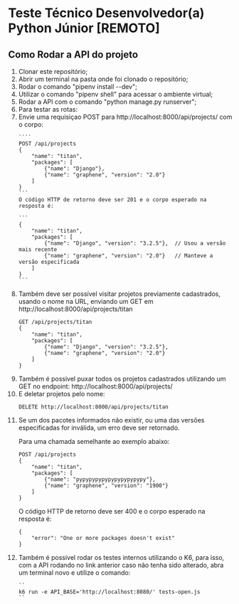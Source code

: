 # Teste Técnico Desenvolvedor(a) Python Júnior [REMOTO]

## Como Rodar a API do projeto

<ol>
    <li> Clonar este repositório;
    <li> Abrir um terminal na pasta onde foi clonado o repositório;
    <li> Rodar o comando "pipenv install --dev"; 
    <li> Utilizar o comando "pipenv shell" para acessar o ambiente virtual;
    <li> Rodar a API com o comando "python manage.py runserver";
    <li> Para testar as rotas:</li>
    <li>
      Envie uma requisiçao POST para http://localhost:8000/api/projects/ com o corpo:  
        
    ````
    POST /api/projects
    {
        "name": "titan",
        "packages": [
            {"name": "Django"},
            {"name": "graphene", "version": "2.0"}
        ]
    }
    ```
    O código HTTP de retorno deve ser 201 e o corpo esperado na resposta é:
        
    ```
    {
        "name": "titan",
        "packages": [
            {"name": "Django", "version": "3.2.5"},  // Usou a versão mais recente
            {"name": "graphene", "version": "2.0"}   // Manteve a versão especificada
        ]
    }
    ```
    
</li>
<li>
Também deve ser possível visitar projetos previamente cadastrados, usando o
nome na URL, enviando um GET em http://localhost:8000/api/projects/titan
    
```
GET /api/projects/titan
{
    "name": "titan",
    "packages": [
        {"name": "Django", "version": "3.2.5"},
        {"name": "graphene", "version": "2.0"}
    ]
}
```
</li>
<li>
    Também é possivel puxar todos os projetos cadastrados utilizando um GET no endpoint: http://localhost:8000/api/projects/
</li>
<li>E deletar projetos pelo nome:
    
```
DELETE http://localhost:8000/api/projects/titan
```
</li>

<li>
    Se um dos pacotes informados não existir, ou uma das versões especificadas for
inválida, um erro deve ser retornado.

Para uma chamada semelhante ao exemplo abaixo:
```
POST /api/projects
{
    "name": "titan",
    "packages": [
        {"name": "pypypypypypypypypypypy"},
        {"name": "graphene", "version": "1900"}
    ]
}
```
O código HTTP de retorno deve ser 400 e o corpo esperado na resposta é:
```
{
    "error": "One or more packages doesn't exist"
}
```
</li>
<li>
    Também é possivel rodar os testes internos utilizando o K6, para isso, com a API rodando no link anterior caso não tenha sido alterado, abra um terminal novo e utilize o comando:
    
    ``
    k6 run -e API_BASE='http://localhost:8080/' tests-open.js
    ``
</li>
</ol>
